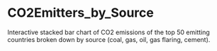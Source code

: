 # CO2Emitters_by_Source
Interactive stacked bar chart of CO2 emissions of the top 50 emitting countries broken down by source (coal, gas, oil, gas flaring, cement).
